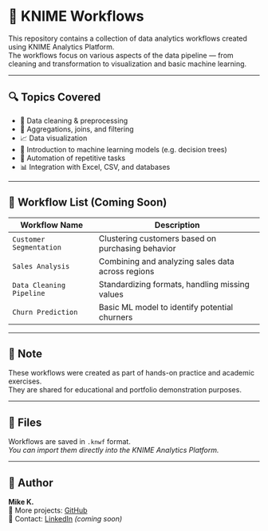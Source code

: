 # 🧩 KNIME Workflows

This repository contains a collection of data analytics workflows created using KNIME Analytics Platform.  
The workflows focus on various aspects of the data pipeline — from cleaning and transformation to visualization and basic machine learning.

---

## 🔍 Topics Covered

- 🧹 Data cleaning & preprocessing
- 🧮 Aggregations, joins, and filtering
- 📈 Data visualization
- 🧠 Introduction to machine learning models (e.g. decision trees)
- 🔄 Automation of repetitive tasks
- 📊 Integration with Excel, CSV, and databases

---

## 📂 Workflow List (Coming Soon)

| Workflow Name             | Description                                        |
|---------------------------|----------------------------------------------------|
| `Customer Segmentation`   | Clustering customers based on purchasing behavior  |
| `Sales Analysis`          | Combining and analyzing sales data across regions  |
| `Data Cleaning Pipeline`  | Standardizing formats, handling missing values     |
| `Churn Prediction`        | Basic ML model to identify potential churners      |

---

## 📝 Note
These workflows were created as part of hands-on practice and academic exercises.  
They are shared for educational and portfolio demonstration purposes.

---

## 📎 Files
Workflows are saved in `.knwf` format.  
*You can import them directly into the KNIME Analytics Platform.*

---

## 👤 Author
**Mike K.**  
🔗 More projects: [GitHub](https://github.com/mischa24)  
📧 Contact: [LinkedIn](https://www.linkedin.com/) *(coming soon)*
